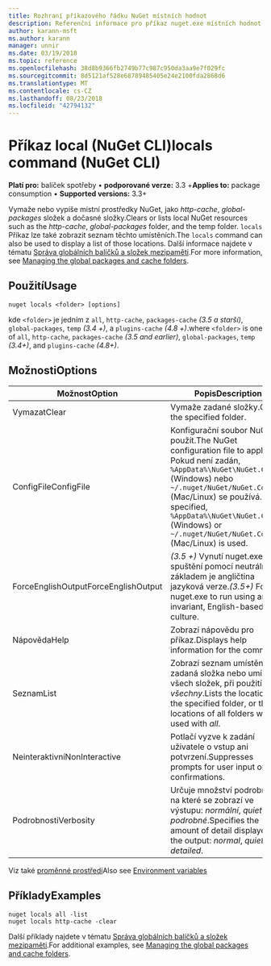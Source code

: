 ```yaml
---
title: Rozhraní příkazového řádku NuGet místních hodnot
description: Referenční informace pro příkaz nuget.exe místních hodnot
author: karann-msft
ms.author: karann
manager: unnir
ms.date: 03/19/2018
ms.topic: reference
ms.openlocfilehash: 38d8b9366fb2749b77c987c950da3aa9e7f029fc
ms.sourcegitcommit: 8d5121af528e68789485405e24e2100fda2868d6
ms.translationtype: MT
ms.contentlocale: cs-CZ
ms.lasthandoff: 08/23/2018
ms.locfileid: "42794132"
---
```

# <a name="locals-command-nuget-cli"></a><span data-ttu-id="0462d-103">Příkaz local (NuGet CLI)</span><span class="sxs-lookup"><span data-stu-id="0462d-103">locals command (NuGet CLI)</span></span>

<span data-ttu-id="0462d-104">**Platí pro:** balíček spotřeby &bullet; **podporované verze:** 3.3 +</span><span class="sxs-lookup"><span data-stu-id="0462d-104">**Applies to:** package consumption &bullet; **Supported versions:** 3.3+</span></span>

<span data-ttu-id="0462d-105">Vymaže nebo vypíše místní prostředky NuGet, jako *http-cache*, *global-packages* složek a dočasné složky.</span><span class="sxs-lookup"><span data-stu-id="0462d-105">Clears or lists local NuGet resources such as the *http-cache*, *global-packages* folder, and the temp folder.</span></span> <span data-ttu-id="0462d-106">`locals` Příkaz lze také zobrazit seznam těchto umístěních.</span><span class="sxs-lookup"><span data-stu-id="0462d-106">The `locals` command can also be used to display a list of those locations.</span></span> <span data-ttu-id="0462d-107">Další informace najdete v tématu [Správa globálních balíčků a složek mezipaměti](../consume-packages/managing-the-global-packages-and-cache-folders.md).</span><span class="sxs-lookup"><span data-stu-id="0462d-107">For more information, see [Managing the global packages and cache folders](../consume-packages/managing-the-global-packages-and-cache-folders.md).</span></span>

## <a name="usage"></a><span data-ttu-id="0462d-108">Použití</span><span class="sxs-lookup"><span data-stu-id="0462d-108">Usage</span></span>

```cli
nuget locals <folder> [options]
```

<span data-ttu-id="0462d-109">kde `<folder>` je jedním z `all`, `http-cache`, `packages-cache` *(3.5 a starší)*, `global-packages`, `temp` *(3.4 +)*, a `plugins-cache` *(4.8 +)*.</span><span class="sxs-lookup"><span data-stu-id="0462d-109">where `<folder>` is one of `all`, `http-cache`, `packages-cache` *(3.5 and earlier)*, `global-packages`, `temp` *(3.4+)*, and `plugins-cache` *(4.8+)*.</span></span>

## <a name="options"></a><span data-ttu-id="0462d-110">Možnosti</span><span class="sxs-lookup"><span data-stu-id="0462d-110">Options</span></span>

| <span data-ttu-id="0462d-111">Možnost</span><span class="sxs-lookup"><span data-stu-id="0462d-111">Option</span></span> | <span data-ttu-id="0462d-112">Popis</span><span class="sxs-lookup"><span data-stu-id="0462d-112">Description</span></span> |
| --- | --- |
| <span data-ttu-id="0462d-113">Vymazat</span><span class="sxs-lookup"><span data-stu-id="0462d-113">Clear</span></span> | <span data-ttu-id="0462d-114">Vymaže zadané složky.</span><span class="sxs-lookup"><span data-stu-id="0462d-114">Clears the specified folder.</span></span> |
| <span data-ttu-id="0462d-115">ConfigFile</span><span class="sxs-lookup"><span data-stu-id="0462d-115">ConfigFile</span></span> | <span data-ttu-id="0462d-116">Konfigurační soubor NuGet použít.</span><span class="sxs-lookup"><span data-stu-id="0462d-116">The NuGet configuration file to apply.</span></span> <span data-ttu-id="0462d-117">Pokud není zadán, `%AppData%\NuGet\NuGet.Config` (Windows) nebo `~/.nuget/NuGet/NuGet.Config` (Mac/Linux) se používá.</span><span class="sxs-lookup"><span data-stu-id="0462d-117">If not specified, `%AppData%\NuGet\NuGet.Config` (Windows) or `~/.nuget/NuGet/NuGet.Config` (Mac/Linux) is used.</span></span>|
| <span data-ttu-id="0462d-118">ForceEnglishOutput</span><span class="sxs-lookup"><span data-stu-id="0462d-118">ForceEnglishOutput</span></span> | <span data-ttu-id="0462d-119">*(3.5 +)*  Vynutí nuget.exe pro spuštění pomocí neutrální, základem je angličtina jazyková verze.</span><span class="sxs-lookup"><span data-stu-id="0462d-119">*(3.5+)* Forces nuget.exe to run using an invariant, English-based culture.</span></span> |
| <span data-ttu-id="0462d-120">Nápověda</span><span class="sxs-lookup"><span data-stu-id="0462d-120">Help</span></span> | <span data-ttu-id="0462d-121">Zobrazí nápovědu pro příkaz.</span><span class="sxs-lookup"><span data-stu-id="0462d-121">Displays help information for the command.</span></span> |
| <span data-ttu-id="0462d-122">Seznam</span><span class="sxs-lookup"><span data-stu-id="0462d-122">List</span></span> | <span data-ttu-id="0462d-123">Zobrazí seznam umístění zadaná složka nebo umístění všech složek, při použití s *všechny*.</span><span class="sxs-lookup"><span data-stu-id="0462d-123">Lists the location of the specified folder, or the locations of all folders when used with *all*.</span></span> |
| <span data-ttu-id="0462d-124">Neinteraktivní</span><span class="sxs-lookup"><span data-stu-id="0462d-124">NonInteractive</span></span> | <span data-ttu-id="0462d-125">Potlačí vyzve k zadání uživatele o vstup ani potvrzení.</span><span class="sxs-lookup"><span data-stu-id="0462d-125">Suppresses prompts for user input or confirmations.</span></span> |
| <span data-ttu-id="0462d-126">Podrobnosti</span><span class="sxs-lookup"><span data-stu-id="0462d-126">Verbosity</span></span> | <span data-ttu-id="0462d-127">Určuje množství podrobností, na které se zobrazí ve výstupu: *normální*, *quiet*, *podrobné*.</span><span class="sxs-lookup"><span data-stu-id="0462d-127">Specifies the amount of detail displayed in the output: *normal*, *quiet*, *detailed*.</span></span> |

<span data-ttu-id="0462d-128">Viz také [proměnné prostředí](cli-ref-environment-variables.md)</span><span class="sxs-lookup"><span data-stu-id="0462d-128">Also see [Environment variables](cli-ref-environment-variables.md)</span></span>

## <a name="examples"></a><span data-ttu-id="0462d-129">Příklady</span><span class="sxs-lookup"><span data-stu-id="0462d-129">Examples</span></span>

```cli
nuget locals all -list
nuget locals http-cache -clear
```

<span data-ttu-id="0462d-130">Další příklady najdete v tématu [Správa globálních balíčků a složek mezipaměti](../consume-packages/managing-the-global-packages-and-cache-folders.md).</span><span class="sxs-lookup"><span data-stu-id="0462d-130">For additional examples, see [Managing the global packages and cache folders](../consume-packages/managing-the-global-packages-and-cache-folders.md).</span></span>
